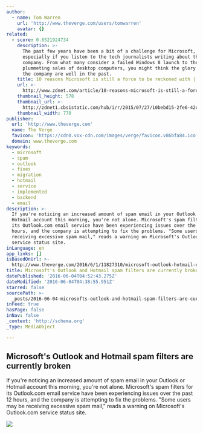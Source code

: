 ```yaml
---
author:
  - name: Tom Warren
    url: 'http://www.theverge.com/users/tomwarren'
    avatar: {}
related:
  - score: 0.6521924734
    description: >-
      The past few years have been a bit of a challenge for Microsoft,
      especially if you listen to the tech journalists writing about the
      company. From what many consider a failed Windows 8 launch to the
      plummeting sales of desktop computers, you might think the glory days for
      the company are well in the past.
    title: 10 reasons Microsoft is still a force to be reckoned with | ZDNet
    url: >-
      http://www.zdnet.com/article/10-reasons-microsoft-is-still-a-force-to-be-reckoned-with/
    thumbnail_height: 578
    thumbnail_url: >-
      http://zdnet1.cbsistatic.com/hub/i/r/2015/07/27/10bebd15-2fe6-42c4-b0e9-0ae09569b1fd/thumbnail/770x578/052c4964cea52bf98c4007803f96904a/cortana-and-master-chief.gif
    thumbnail_width: 770
publisher:
  url: 'http://www.theverge.com'
  name: The Verge
  favicon: 'https://cdn0.vox-cdn.com/images/verge/favicon.v86bfa84.ico'
  domain: www.theverge.com
keywords:
  - microsoft
  - spam
  - outlook
  - fixes
  - migration
  - hotmail
  - service
  - implemented
  - backend
  - email
description: >-
  If you're noticing an increased amount of spam email in your Outlook or
  Hotmail account this morning, you're not alone. Microsoft's spam filters for
  its Outlook.com email service have been experiencing issues over the past 12
  hours, and the company is attempting to fix the problems. "Some users may be
  receiving excessive spam mail," reads a warning on Microsoft's Outlook.com
  service status site.
inLanguage: en
app_links: []
isBasedOnUrl: >-
  http://www.theverge.com/2016/6/1/11827310/microsoft-outlook-hotmail-email-spam-june-2016
title: Microsoft's Outlook and Hotmail spam filters are currently broken
datePublished: '2016-06-04T04:52:43.275Z'
dateModified: '2016-06-04T04:38:55.951Z'
starred: false
sourcePath: >-
  _posts/2016-06-04-microsofts-outlook-and-hotmail-spam-filters-are-currently-b.md
inFeed: true
hasPage: false
inNav: false
_context: 'http://schema.org'
_type: MediaObject

---
```

<article style=""><h1>Microsoft's Outlook and Hotmail spam filters are currently broken</h1><p>If you're noticing an increased amount of spam email in your Outlook or Hotmail account this morning, you're not alone. Microsoft's spam filters for its Outlook.com email service have been experiencing issues over the past 12 hours, and the company is attempting to fix the problems. "Some users may be receiving excessive spam mail," reads a warning on Microsoft's Outlook.com service status site.</p><img src="https://cdn1.vox-cdn.com/thumbor/AtKLescNtQKZeLLU9XetvtHyc7E=/40x0:1019x551/1600x900/cdn0.vox-cdn.com/uploads/chorus_image/image/49746001/outlookwebmailfinal_1020.0.jpg" /></article>